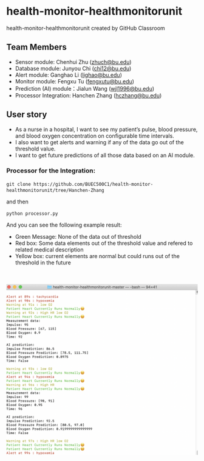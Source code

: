 # health-monitor-healthmonitorunit
health-monitor-healthmonitorunit created by GitHub Classroom

## Team Members
- Sensor module: Chenhui Zhu (zhuch@bu.edu)
- Database module: Junyou Chi (chi12@bu.edu)
- Alert module: Ganghao Li (lighao@bu.edu)
- Monitor module: Fengxu Tu (fengxutu@bu.edu)
- Prediction (AI) module：Jialun Wang (wjl1996@bu.edu)
- Processor Integration: Hanchen Zhang (hczhang@bu.edu)

## User story
- As a nurse in a hospital, I want to see my patient’s pulse, blood pressure, and blood oxygen concentration on configurable time intervals.
- I also want to get alerts and warning if any of the data go out of the threshold value.
- I want to get future predictions of all those data based on an AI module.

### Processor for the Integration:
```
git clone https://github.com/BUEC500C1/health-monitor-healthmonitorunit/tree/Hanchen-Zhang
```
and then 
```
python processor.py
```
And you can see the following example result: <br/>
- Green Message: None of the data out of threshold <br/>
- Red box: Some data elements out of the threshold value and refered to related medical description <br/>
- Yellow box: current elements are normal but could runs out of the threshold in the future <br/><br/><br/>

![](./healthMonitorDemo.png)
